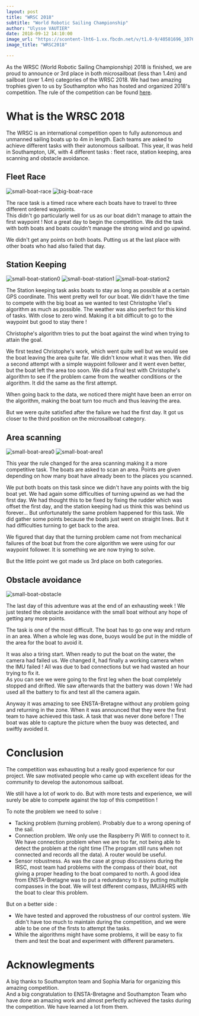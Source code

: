```yaml
---
layout: post
title: "WRSC 2018"
subtitle: "World Robotic Sailing Championship"
author: "Ulysse VAUTIER"
date: 2018-09-12 14:10:00
image_url: "https://scontent-lht6-1.xx.fbcdn.net/v/t1.0-9/40581696_1076313605864642_3684660693870575616_o.jpg?_nc_cat=0&oh=c7d35a0b1030224af075854aebaa628f&oe=5C379091"
image_title: "WRSC2018"

---
```


As the WRSC (World Robotic Sailing Championship) 2018 is finished, we are proud to announce or 3rd place in both microsailboat (less than 1.4m) and sailboat (over 1.4m) categories of the WRSC 2018. We had two amazing trophies given to us by Southampton who has hosted and organized 2018's competition. The rule of the competition can be found [here](https://www.roboticsailing.org/2018/wp-content/uploads/2018/08/WRSC2018_rules_v1-1.pdf).

# What is the WRSC 2018

The WRSC is an international competition open to fully autonomous and unmanned sailing boats up to 4m in length. Each teams are asked to achieve different tasks with their autonomous sailboat. This year, it was held in Southampton, UK, with 4 different tasks : fleet race, station keeping, area scanning and obstacle avoidance.

## Fleet Race

![small-boat-race](Img/WRSC/race1.PNG)
![big-boat-race](Img/WRSC/race2.PNG)

The race task is a timed race where each boats have to travel to three different ordered waypoints.  
This didn't go particularly well for us as our boat didn't manage to attain the first waypoint ! Not a great day to begin the competition. We did the task with both boats and boats couldn't manage the strong wind and go upwind.

We didn't get any points on both boats. Putting us at the last place with other boats who had also failed that day.

## Station Keeping

![small-boat-station0](Img/WRSC/stationk1.PNG)
![small-boat-station1](Img/WRSC/stationkeeping2.PNG)
![small-boat-station2](Img/WRSC/stationkeeping.PNG)

The Station keeping task asks boats to stay as long as possible at a certain GPS coordinate.
This went pretty well for our boat. We didn't have the time to compete with the big boat as we wanted to test Christophe Viel's algorithm as much as possible. The weather was also perfect for this kind of tasks. With close to zero wind. Making it a bit difficult to go to the waypoint but good to stay there !

Christophe's algorithm tries to put the boat against the wind when trying to attain the goal.

We first tested Christophe's work, which went quite well but we would see the boat leaving the area quite far. We didn't know what it was then. We did a second attempt with a simple waypoint follower and it went even better, but the boat left the area too soon. We did a final test with Christophe's algorithm to see if the problem came from the weather conditions or the algorithm. It did the same as the first attempt.

When going back to the data, we noticed there might have been an error on the algorithm, making the boat turn too much and thus leaving the area.

But we were quite satisfied after the failure we had the first day. It got us closer to the third position on the microsailboat category.

## Area scanning

![small-boat-area0](Img/WRSC/area1.PNG)
![small-boat-area1](Img/WRSC/area2.PNG)

This year the rule changed for the area scanning making it a more competitive task. The boats are asked to scan an area. Points are given depending on how many boat have already been to the places you scanned.

We put both boats on this task since we didn't have any points with the big boat yet. We had again some difficulties of turning upwind as we had the first day. We had thought this to be fixed by fixing the rudder which was offset the first day, and the station keeping had us think this was behind us forever... But unfortunately the same problem happened for this task. We did gather some points because the boats just went on straight lines. But it had difficulties turning to get back to the area.

We figured that day that the turning problem came not from mechanical failures of the boat but from the core algorithm we were using for our waypoint follower. It is something we are now trying to solve.

But the little point we got made us 3rd place on both categories.

## Obstacle avoidance

![small-boat-obstacle](Img/WRSC/obs.PNG)


The last day of this adventure was at the end of an exhausting week ! We just tested the obstacle avoidance with the small boat without any hope of getting any more points.

The task is one of the most difficult. The boat has to go one way and return in an area. When a whole leg was done, buoys would be put in the middle of the area for the boat to avoid it.

It was also a tiring start. When ready to put the boat on the water, the camera had failed us. We changed it, had finally a working camera when the IMU failed ! All was due to bad connections but we had wasted an hour trying to fix it.  
As you can see we were going to the first leg when the boat completely stopped and drifted. We saw afterwards that the battery was down ! We had used all the battery to fix and test all the camera again.

Anyway it was amazing to see ENSTA-Bretagne without any problem going and returning in the zone. When it was announced that they were the first team to have achieved this task. A task that was never done before ! The boat was able to capture the picture when the buoy was detected, and swiftly avoided it.

# Conclusion
The competition was exhausting but a really good experience for our project. We saw motivated people who came up with excellent ideas for the community to develop the autonomous sailboat.

We still have a lot of work to do. But with more tests and experience, we will surely be able to compete against the top of this competition !

To note the problem we need to solve :
- Tacking problem (turning problem). Probably due to a wrong opening of the sail.
- Connection problem. We only use the Raspberry Pi Wifi to connect to it. We have connection problem when we are too far, not being able to detect the problem at the right time (The program still runs when not connected and records all the data). A router would be useful.
- Sensor robustness. As was the case at group discussions during the IRSC, most team had problems with the compass of their boat, not giving a proper heading to the boat compared to north. A good idea from ENSTA-Bretagne was to put a redundancy to it by putting multiple compasses in the boat. We will test different compass, IMU/AHRS with the boat to clear this problem.


But on a better side :
- We have tested and approved the robustness of our control system. We didn't have too much to maintain during the competition, and we were able to be one of the firsts to attempt the tasks.
- While the algorithms might have some problems, it will be easy to fix them and test the boat and experiment with different parameters.

# Acknowlegments
A big thanks to Southampton team and Sophia Maria for organizing this amazing competition.  
And a big congratulation to ENSTA-Bretagne and Southampton Team who have done an amazing work and almost perfectly achieved the tasks during the competition. We have learned a lot from them.
